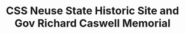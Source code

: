 ---
layout: repo
title: "CSS Neuse State Historic Site and Gov Richard Caswell Memorial"
id: 5096
permalink: repos/5096/
---